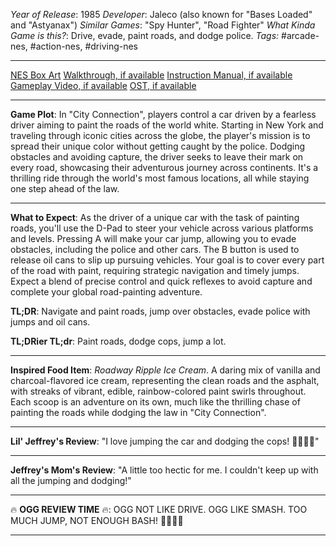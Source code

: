 *Year of Release*: 1985
*Developer*: Jaleco (also known for "Bases Loaded" and "Astyanax")
*Similar Games*: "Spy Hunter", "Road Fighter"
*What Kinda Game is this?*: Drive, evade, paint roads, and dodge police.
*Tags:* #arcade-nes, #action-nes, #driving-nes

---
[NES Box Art](https://www.google.com/search?tbm=isch&q=NES+Box+Art+City+Connection) 
[Walkthrough, if available](https://www.google.com/search?q=Walkthrough+NES+City+Connection)
[Instruction Manual, if available](https://www.google.com/search?q=NES+Instruction+Manual+City+Connection)
[Gameplay Video, if available](https://www.youtube.com/results?search_query=gameplay+NES+City+Connection) 
[OST, if available](https://www.youtube.com/results?search_query=gameplay+NES+City+Connection+OST)

- - -
**Game Plot**: In "City Connection", players control a car driven by a fearless driver aiming to paint the roads of the world white. Starting in New York and traveling through iconic cities across the globe, the player's mission is to spread their unique color without getting caught by the police. Dodging obstacles and avoiding capture, the driver seeks to leave their mark on every road, showcasing their adventurous journey across continents. It's a thrilling ride through the world's most famous locations, all while staying one step ahead of the law.

- - -
**What to Expect**: As the driver of a unique car with the task of painting roads, you'll use the D-Pad to steer your vehicle across various platforms and levels. Pressing A will make your car jump, allowing you to evade obstacles, including the police and other cars. The B button is used to release oil cans to slip up pursuing vehicles. Your goal is to cover every part of the road with paint, requiring strategic navigation and timely jumps. Expect a blend of precise control and quick reflexes to avoid capture and complete your global road-painting adventure.

**TL;DR**: Navigate and paint roads, jump over obstacles, evade police with jumps and oil cans.

**TL;DRier TL;dr**: Paint roads, dodge cops, jump a lot.

---
**Inspired Food Item**: *Roadway Ripple Ice Cream*. A daring mix of vanilla and charcoal-flavored ice cream, representing the clean roads and the asphalt, with streaks of vibrant, edible, rainbow-colored paint swirls throughout. Each scoop is an adventure on its own, much like the thrilling chase of painting the roads while dodging the law in "City Connection".

---
**Lil' Jeffrey's Review**: "I love jumping the car and dodging the cops! 🚗👮‍♂️😂"

---
**Jeffrey's Mom's Review**: "A little too hectic for me. I couldn't keep up with all the jumping and dodging!"

---
🔥 **OGG REVIEW TIME** 🔥: OGG NOT LIKE DRIVE. OGG LIKE SMASH. TOO MUCH JUMP, NOT ENOUGH BASH! 🚗❌🔨✅

---